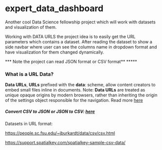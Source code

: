 # expert_data_dashboard



Another cool Data Science fellowship project which will work with datasets and visualization of them.

Working with DATA URLS the project idea is to easily get the URL parameters which contains a dataset. After reading the dataset to show a side navbar where user can see the columns name in dropdown format and have visualization for them changed dynamically. 



*** Note the project can read JSON format or CSV format** *****



<h3> What is a URL Data? </h3>

**Data URLs**, **URLs** prefixed with the **data**: scheme, allow content creators to embed small files inline in documents. Note: **Data URLs** are treated as unique opaque origins by modern browsers, rather than  inheriting the origin of the settings object responsible for the  navigation. Read more <a href="https://help.data.world/hc/en-us/articles/115006114047-Adding-files-from-a-URL"> here</a>



<h5>Convert CSV to JSON or JSON to CSV: <a href="https://csvjson.com/"> here</a> </h5>





Datasets in URL format:

https://people.sc.fsu.edu/~jburkardt/data/csv/csv.html

https://support.spatialkey.com/spatialkey-sample-csv-data/

